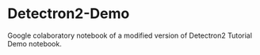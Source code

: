 # Detectron2-Demo
Google colaboratory notebook of a modified version of Detectron2 Tutorial Demo notebook.

